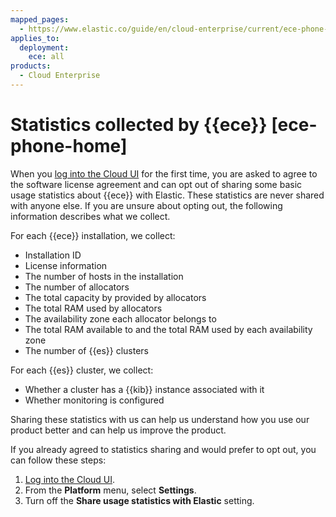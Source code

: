 ```yaml
---
mapped_pages:
  - https://www.elastic.co/guide/en/cloud-enterprise/current/ece-phone-home.html
applies_to:
  deployment:
    ece: all
products:
  - Cloud Enterprise
---
```


# Statistics collected by {{ece}} [ece-phone-home]

When you [log into the Cloud UI](log-into-cloud-ui.md) for the first time, you are asked to agree to the software license agreement and can opt out of sharing some basic usage statistics about {{ece}} with Elastic. These statistics are never shared with anyone else. If you are unsure about opting out, the following information describes what we collect.

For each {{ece}} installation, we collect:

* Installation ID
* License information
* The number of hosts in the installation
* The number of allocators
* The total capacity by provided by allocators
* The total RAM used by allocators
* The availability zone each allocator belongs to
* The total RAM available to and the total RAM used by each availability zone
* The number of {{es}} clusters

For each {{es}} cluster, we collect:

* Whether a cluster has a {{kib}} instance associated with it
* Whether monitoring is configured

Sharing these statistics with us can help us understand how you use our product better and can help us improve the product.

If you already agreed to statistics sharing and would prefer to opt out, you can follow these steps:

1. [Log into the Cloud UI](log-into-cloud-ui.md).
2. From the **Platform** menu, select **Settings**.
3. Turn off the **Share usage statistics with Elastic** setting.

